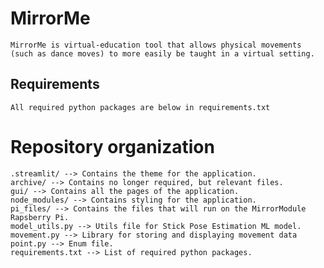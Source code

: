 # MirrorMe
    MirrorMe is virtual-education tool that allows physical movements (such as dance moves) to more easily be taught in a virtual setting.
## Requirements
    All required python packages are below in requirements.txt
# Repository organization
    .streamlit/ --> Contains the theme for the application.
    archive/ --> Contains no longer required, but relevant files.
    gui/ --> Contains all the pages of the application.
    node_modules/ --> Contains styling for the application.
    pi_files/ --> Contains the files that will run on the MirrorModule Rapsberry Pi.
    model_utils.py --> Utils file for Stick Pose Estimation ML model.
    movement.py --> Library for storing and displaying movement data
    point.py --> Enum file.
    requirements.txt --> List of required python packages.

